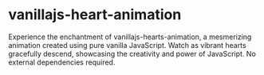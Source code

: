 # vanillajs-heart-animation
Experience the enchantment of vanillajs-hearts-animation, a mesmerizing animation created using pure vanilla JavaScript. Watch as vibrant hearts gracefully descend, showcasing the creativity and power of JavaScript. No external dependencies required.
